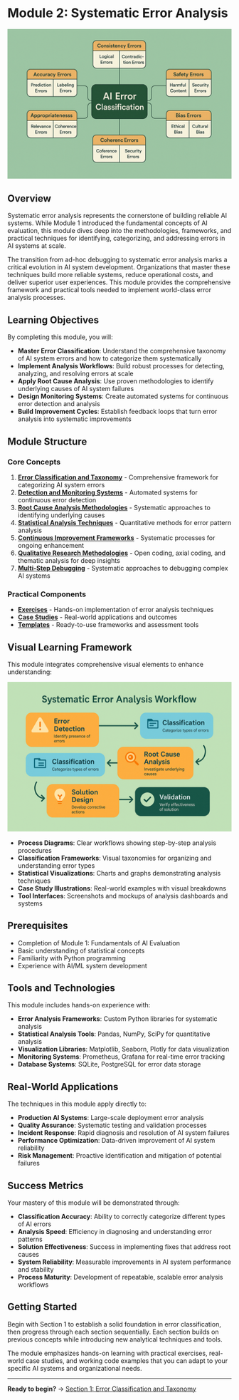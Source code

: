 # Module 2: Systematic Error Analysis

![Error Classification Framework](../../assets/diagrams/error-classification-framework.png)

## Overview

Systematic error analysis represents the cornerstone of building reliable AI systems. While Module 1 introduced the fundamental concepts of AI evaluation, this module dives deep into the methodologies, frameworks, and practical techniques for identifying, categorizing, and addressing errors in AI systems at scale.

The transition from ad-hoc debugging to systematic error analysis marks a critical evolution in AI system development. Organizations that master these techniques build more reliable systems, reduce operational costs, and deliver superior user experiences. This module provides the comprehensive framework and practical tools needed to implement world-class error analysis processes.

## Learning Objectives

By completing this module, you will:

- **Master Error Classification**: Understand the comprehensive taxonomy of AI system errors and how to categorize them systematically
- **Implement Analysis Workflows**: Build robust processes for detecting, analyzing, and resolving errors at scale
- **Apply Root Cause Analysis**: Use proven methodologies to identify underlying causes of AI system failures
- **Design Monitoring Systems**: Create automated systems for continuous error detection and analysis
- **Build Improvement Cycles**: Establish feedback loops that turn error analysis into systematic improvements

## Module Structure

### Core Concepts
1. **[Error Classification and Taxonomy](01-error-classification-taxonomy.md)** - Comprehensive framework for categorizing AI system errors
2. **[Detection and Monitoring Systems](02-detection-monitoring-systems.md)** - Automated systems for continuous error detection
3. **[Root Cause Analysis Methodologies](03-root-cause-analysis.md)** - Systematic approaches to identifying underlying causes
4. **[Statistical Analysis Techniques](04-statistical-analysis-techniques.md)** - Quantitative methods for error pattern analysis
5. **[Continuous Improvement Frameworks](05-continuous-improvement-frameworks.md)** - Systematic processes for ongoing enhancement
6. **[Qualitative Research Methodologies](06-qualitative-research-methodologies.md)** - Open coding, axial coding, and thematic analysis for deep insights
7. **[Multi-Step Debugging](07-multi-step-debugging.md)** - Systematic approaches to debugging complex AI systems

### Practical Components
- **[Exercises](exercises/)** - Hands-on implementation of error analysis techniques
- **[Case Studies](case-studies/)** - Real-world applications and outcomes
- **[Templates](templates/)** - Ready-to-use frameworks and assessment tools

## Visual Learning Framework

This module integrates comprehensive visual elements to enhance understanding:

![Systematic Analysis Workflow](../../assets/diagrams/systematic-analysis-workflow.png)

- **Process Diagrams**: Clear workflows showing step-by-step analysis procedures
- **Classification Frameworks**: Visual taxonomies for organizing and understanding error types
- **Statistical Visualizations**: Charts and graphs demonstrating analysis techniques
- **Case Study Illustrations**: Real-world examples with visual breakdowns
- **Tool Interfaces**: Screenshots and mockups of analysis dashboards and systems

## Prerequisites

- Completion of Module 1: Fundamentals of AI Evaluation
- Basic understanding of statistical concepts
- Familiarity with Python programming
- Experience with AI/ML system development

## Tools and Technologies

This module includes hands-on experience with:

- **Error Analysis Frameworks**: Custom Python libraries for systematic analysis
- **Statistical Analysis Tools**: Pandas, NumPy, SciPy for quantitative analysis
- **Visualization Libraries**: Matplotlib, Seaborn, Plotly for data visualization
- **Monitoring Systems**: Prometheus, Grafana for real-time error tracking
- **Database Systems**: SQLite, PostgreSQL for error data storage

## Real-World Applications

The techniques in this module apply directly to:

- **Production AI Systems**: Large-scale deployment error analysis
- **Quality Assurance**: Systematic testing and validation processes
- **Incident Response**: Rapid diagnosis and resolution of AI system failures
- **Performance Optimization**: Data-driven improvement of AI system reliability
- **Risk Management**: Proactive identification and mitigation of potential failures

## Success Metrics

Your mastery of this module will be demonstrated through:

- **Classification Accuracy**: Ability to correctly categorize different types of AI errors
- **Analysis Speed**: Efficiency in diagnosing and understanding error patterns
- **Solution Effectiveness**: Success in implementing fixes that address root causes
- **System Reliability**: Measurable improvements in AI system performance and stability
- **Process Maturity**: Development of repeatable, scalable error analysis workflows

## Getting Started

Begin with Section 1 to establish a solid foundation in error classification, then progress through each section sequentially. Each section builds on previous concepts while introducing new analytical techniques and tools.

The module emphasizes hands-on learning with practical exercises, real-world case studies, and working code examples that you can adapt to your specific AI systems and organizational needs.

---

**Ready to begin?** → [Section 1: Error Classification and Taxonomy](01-error-classification-taxonomy.md)

